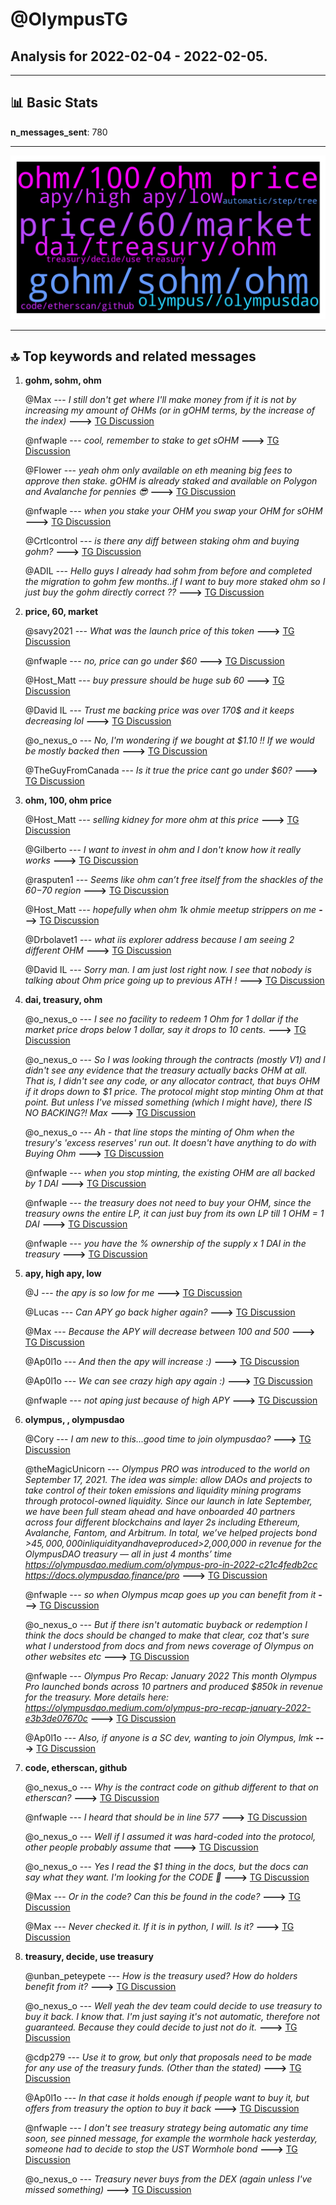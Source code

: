 # **@OlympusTG**
 ## Analysis for **2022-02-04** - **2022-02-05**.

---

## 📊 **Basic Stats**

**n_messages_sent**: 780

---
![wordcloud](OlympusTG_1Days_wordcloud.png)

---


## 🔝 **Top keywords and related messages**

1. **gohm, sohm, ohm**

    @Max --- *I still don't get where I'll make money from if it is not by increasing my amount of OHMs (or in gOHM terms, by the increase of the index)* **--->** [TG Discussion](https://t.me/OlympusTG/179725)

    @nfwaple --- *cool, remember to stake to get sOHM* **--->** [TG Discussion](https://t.me/OlympusTG/179185)

    @Flower --- *yeah ohm only available on eth meaning big fees to approve then stake. gOHM is already staked and available on Polygon and Avalanche for pennies 😎* **--->** [TG Discussion](https://t.me/OlympusTG/180257)

    @nfwaple --- *when you stake your OHM you swap your OHM for sOHM* **--->** [TG Discussion](https://t.me/OlympusTG/180291)

    @Crtlcontrol --- *is there any diff between staking ohm and buying gohm?* **--->** [TG Discussion](https://t.me/OlympusTG/180098)

    @ADIL --- *Hello guys  I already had sohm from before and completed the migration to gohm few months..if I want to buy more staked ohm so I just buy the gohm directly correct ??* **--->** [TG Discussion](https://t.me/OlympusTG/179574)

2. **price, 60, market**

    @savy2021 --- *What was the launch price of this token* **--->** [TG Discussion](https://t.me/OlympusTG/179779)

    @nfwaple --- *no, price can go under $60* **--->** [TG Discussion](https://t.me/OlympusTG/179872)

    @Host_Matt --- *buy pressure should be huge sub 60* **--->** [TG Discussion](https://t.me/OlympusTG/179882)

    @David IL --- *Trust me backing price was over 170$ and it keeps decreasing lol* **--->** [TG Discussion](https://t.me/OlympusTG/178943)

    @o_nexus_o --- *No, I'm wondering if we bought at $1.10 !! If we would be mostly backed then* **--->** [TG Discussion](https://t.me/OlympusTG/179014)

    @TheGuyFromCanada --- *Is it true the price cant go under $60?* **--->** [TG Discussion](https://t.me/OlympusTG/179870)

3. **ohm, 100, ohm price**

    @Host_Matt --- *selling kidney for more ohm at this price* **--->** [TG Discussion](https://t.me/OlympusTG/180020)

    @Gilberto --- *I want to invest in ohm and I don't know how it really works* **--->** [TG Discussion](https://t.me/OlympusTG/179720)

    @rasputen1 --- *Seems like ohm can’t free itself from the shackles of the $60-$70 region* **--->** [TG Discussion](https://t.me/OlympusTG/179648)

    @Host_Matt --- *hopefully when ohm 1k ohmie meetup strippers on me* **--->** [TG Discussion](https://t.me/OlympusTG/179818)

    @Drbolavet1 --- *what iis explorer address because I am seeing 2 different OHM* **--->** [TG Discussion](https://t.me/OlympusTG/180400)

    @David IL --- *Sorry man. I am just lost right now. I see that nobody is talking about Ohm price going up to previous ATH !* **--->** [TG Discussion](https://t.me/OlympusTG/178934)

4. **dai, treasury, ohm**

    @o_nexus_o --- *I see no facility to redeem 1 Ohm for 1 dollar if the market price drops below 1 dollar, say it drops to 10 cents.* **--->** [TG Discussion](https://t.me/OlympusTG/178999)

    @o_nexus_o --- *So I was looking through the contracts (mostly V1) and I didn't see any evidence that the treasury actually backs OHM at all. That is, I didn't see any code, or any allocator contract, that buys OHM if it drops down to $1 price. The protocol might stop minting Ohm at that point. But unless I've missed something (which I might have), there IS NO BACKING?! Max* **--->** [TG Discussion](https://t.me/OlympusTG/178915)

    @o_nexus_o --- *Ah - that line stops the minting of Ohm when the tresury's 'excess reserves' run out. It doesn't have anything to do with Buying Ohm* **--->** [TG Discussion](https://t.me/OlympusTG/178918)

    @nfwaple --- *when you stop minting, the existing OHM are all backed by 1 DAI* **--->** [TG Discussion](https://t.me/OlympusTG/178919)

    @nfwaple --- *the treasury does not need to buy your OHM, since the treasury owns the entire LP, it can just buy from its own LP till 1 OHM = 1 DAI* **--->** [TG Discussion](https://t.me/OlympusTG/179012)

    @nfwaple --- *you have the % ownership of the supply x 1 DAI in the treasury* **--->** [TG Discussion](https://t.me/OlympusTG/178976)

5. **apy, high apy, low**

    @J --- *the apy is so low for me* **--->** [TG Discussion](https://t.me/OlympusTG/179486)

    @Lucas --- *Can APY go back higher again?* **--->** [TG Discussion](https://t.me/OlympusTG/179889)

    @Max --- *Because the APY will decrease between 100 and 500* **--->** [TG Discussion](https://t.me/OlympusTG/179703)

    @Ap0l1o --- *And then the apy will increase :)* **--->** [TG Discussion](https://t.me/OlympusTG/179086)

    @Ap0l1o --- *We can see crazy high apy again :)* **--->** [TG Discussion](https://t.me/OlympusTG/179089)

    @nfwaple --- *not aping just because of high APY* **--->** [TG Discussion](https://t.me/OlympusTG/179417)

6. **olympus, , olympusdao**

    @Cory --- *I am new to this...good time to join olympusdao?* **--->** [TG Discussion](https://t.me/OlympusTG/179049)

    @theMagicUnicorn --- *Olympus PRO was introduced to the world on September 17, 2021. The idea was simple: allow DAOs and projects to take control of their token emissions and liquidity mining programs through protocol-owned liquidity. Since our launch in late September, we have been full steam ahead and have onboarded 40 partners across four different blockchains and layer 2s including Ethereum, Avalanche, Fantom, and Arbitrum. In total, we’ve helped projects bond >$45,000,000 in liquidity and have produced >$2,000,000 in revenue for the OlympusDAO treasury — all in just 4 months’ time   https://olympusdao.medium.com/olympus-pro-in-2022-c21c4fedb2cc   https://docs.olympusdao.finance/pro* **--->** [TG Discussion](https://t.me/OlympusTG/179154)

    @nfwaple --- *so when Olympus mcap goes up you can benefit from it* **--->** [TG Discussion](https://t.me/OlympusTG/179707)

    @o_nexus_o --- *But if there isn't automatic buyback or redemption I think the docs should be changed to make that clear, coz that's sure what I understood from docs and from news coverage of Olympus on other websites etc* **--->** [TG Discussion](https://t.me/OlympusTG/179065)

    @nfwaple --- *Olympus Pro Recap: January 2022  This month Olympus Pro launched bonds across 10 partners and produced $850k in revenue for the treasury.   More details here:  https://olympusdao.medium.com/olympus-pro-recap-january-2022-e3b3de07670c* **--->** [TG Discussion](https://t.me/OlympusTG/179802)

    @Ap0l1o --- *Also, if anyone is a SC dev, wanting to join Olympus, lmk* **--->** [TG Discussion](https://t.me/OlympusTG/178748)

7. **code, etherscan, github**

    @o_nexus_o --- *Why is the contract code on github different to that on etherscan?* **--->** [TG Discussion](https://t.me/OlympusTG/178903)

    @nfwaple --- *I heard that should be in line 577* **--->** [TG Discussion](https://t.me/OlympusTG/178916)

    @o_nexus_o --- *Well if I assumed it was hard-coded into the protocol, other people probably assume that* **--->** [TG Discussion](https://t.me/OlympusTG/179070)

    @o_nexus_o --- *Yes I read the $1 thing in the docs, but the docs can say what they want. I'm looking for the CODE 🙂* **--->** [TG Discussion](https://t.me/OlympusTG/178739)

    @Max --- *Or in the code? Can this be found in the code?* **--->** [TG Discussion](https://t.me/OlympusTG/178714)

    @Max --- *Never checked it. If it is in python, I will. Is it?* **--->** [TG Discussion](https://t.me/OlympusTG/178715)

8. **treasury, decide, use treasury**

    @unban_peteypete --- *How is the treasury used? How do holders benefit from it?* **--->** [TG Discussion](https://t.me/OlympusTG/180397)

    @o_nexus_o --- *Well yeah the dev team could decide to use treasury to buy it back. I know that. I'm just saying it's not automatic, therefore not guaranteed. Because they could decide to just not do it.* **--->** [TG Discussion](https://t.me/OlympusTG/179046)

    @cdp279 --- *Use it to grow, but only that proposals need to be made for any use of the treasury funds. (Other than the stated)* **--->** [TG Discussion](https://t.me/OlympusTG/180399)

    @Ap0l1o --- *In that case it holds enough if people want to buy it, but offers from treasury the option to buy it back* **--->** [TG Discussion](https://t.me/OlympusTG/179031)

    @nfwaple --- *I don't see treasury strategy being automatic any time soon, see pinned message, for example the wormhole hack yesterday, someone had to decide to stop the UST Wormhole bond* **--->** [TG Discussion](https://t.me/OlympusTG/179135)

    @o_nexus_o --- *Treasury never buys from the DEX (again unless I've missed something)* **--->** [TG Discussion](https://t.me/OlympusTG/179032)

